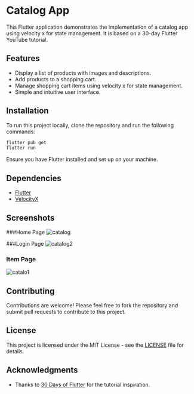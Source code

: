 # Catalog App

This Flutter application demonstrates the implementation of a catalog app using velocity x for state management. It is based on a 30-day Flutter YouTube tutorial.

## Features

- Display a list of products with images and descriptions.
- Add products to a shopping cart.
- Manage shopping cart items using velocity x for state management.
- Simple and intuitive user interface.

## Installation

To run this project locally, clone the repository and run the following commands:

```bash
flutter pub get
flutter run
```

Ensure you have Flutter installed and set up on your machine.

## Dependencies

- [Flutter](https://flutter.dev/)
- [VelocityX](https://pub.dev/packages/velocity_x)

## Screenshots
###Home Page
![catalog](https://github.com/user-attachments/assets/e5c7aa47-3163-4af0-907a-eef35ba4d187)

###Login Page
![catalog2](https://github.com/user-attachments/assets/fb5906f9-b0f4-45e7-9800-58f276a2b9f8)

### Item Page
![catalo1](https://github.com/user-attachments/assets/928eca95-56bc-49d2-b68c-70d5f6c4499d)


## Contributing

Contributions are welcome! Please feel free to fork the repository and submit pull requests to contribute to this project.

## License

This project is licensed under the MIT License - see the [LICENSE](LICENSE) file for details.

## Acknowledgments

- Thanks to [30 Days of Flutter](https://youtube.com/playlist?list=PLB6lc7nQ1n4jCBkrirvVGr5b8rC95VAQ5) for the tutorial inspiration.
